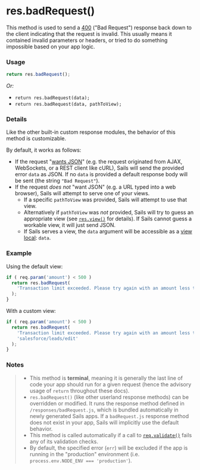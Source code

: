 # res.badRequest()

This method is used to send a [400](http://en.wikipedia.org/wiki/List_of_HTTP_status_codes#4xx_Client_Error) ("Bad Request") response back down to the client indicating that the request is invalid.  This usually means it contained invalid parameters or headers, or tried to do something impossible based on your app logic.



### Usage

```js
return res.badRequest();
```

_Or:_
+ `return res.badRequest(data);`
+ `return res.badRequest(data, pathToView);`



### Details

Like the other built-in custom response modules, the behavior of this method is customizable.

By default, it works as follows:

+ If the request "[wants JSON](https://sailsjs.com/documentation/reference/request-req/req-wants-json)" (e.g. the request originated from AJAX, WebSockets, or a REST client like cURL), Sails will send the provided error `data` as JSON.  If no `data` is provided a default response body will be sent (the string `"Bad Request"`).
+ If the request _does not_ "want JSON" (e.g. a URL typed into a web browser), Sails will attempt to serve one of your views.
  + If a specific `pathToView` was provided, Sails will attempt to use that view.
  + Alternatively if `pathToView` was _not_ provided, Sails will try to guess an appropriate view (see [`res.view()`](http://sailsjs.com/documentation/reference/response-res/res-view) for details).  If Sails cannot guess a workable view, it will just send JSON.
  + If Sails serves a view, the `data` argument will be accessible as a [view local](http://sailsjs.com/documentation/concepts/Views/Locals.html): `data`.



### Example

Using the default view:

```javascript
if ( req.param('amount') < 500 )
  return res.badRequest(
    'Transaction limit exceeded. Please try again with an amount less than $500.'
  );
}
```

With a custom view:

```javascript
if ( req.param('amount') < 500 )
  return res.badRequest(
    'Transaction limit exceeded. Please try again with an amount less than $500.',
    'salesforce/leads/edit'
  );
}
```



### Notes
> + This method is **terminal**, meaning it is generally the last line of code your app should run for a given request (hence the advisory usage of `return` throughout these docs).
>+ `res.badRequest()` (like other userland response methods) can be overridden or modified.  It runs the response method defined in `/responses/badRequest.js`, which is bundled automatically in newly generated Sails apps.  If a `badRequest.js` response method does not exist in your app, Sails will implicitly use the default behavior.
>+ This method is called automatically if a call to [`req.validate()`](https://github.com/balderdashy/sails-docs/blob/master/PAGE_NEEDED.md) fails any of its validation checks.
>+ By default, the specified error (`err`) will be excluded if the app is running in the "production" environment (i.e. `process.env.NODE_ENV === 'production'`).













<docmeta name="displayName" value="res.badRequest()">
<docmeta name="pageType" value="method">

